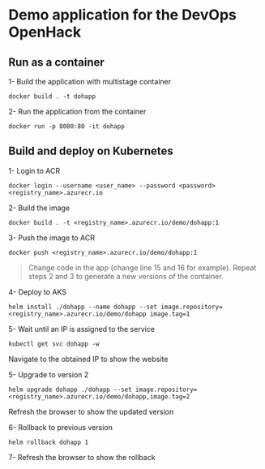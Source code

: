 # Demo application for the DevOps OpenHack

## Run as a container
1- Build the application with multistage container

`docker build . -t dohapp`

2- Run the application from the container

`docker run -p 8080:80 -it dohapp`


## Build and deploy on Kubernetes

1- Login to ACR

`docker login --username <user_name> --password <password> <registry_name>.azurecr.io`

2- Build the image

`docker build . -t <registry_name>.azurecr.io/demo/dohapp:1`

3- Push the image to ACR

`docker push <registry_name>.azurecr.io/demo/dohapp:1`

> Change code in the app (change line 15 and 16 for example).
> Repeat steps 2 and 3 to generate a new versions of the container.

4- Deploy to AKS

`helm install ./dohapp --name dohapp --set image.repository=<registry_name>.azurecr.io/demo/dohapp image.tag=1`

5- Wait until an IP is assigned to the service

`kubectl get svc dohapp -w`

Navigate to the obtained IP to show the website


5- Upgrade to version 2

`helm upgrade dohapp ./dohapp --set image.repository=<registry_name>.azurecr.io/demo/dohapp,image.tag=2`

Refresh the browser to show the updated version


6- Rollback to previous version

`helm rollback dohapp 1`

7- Refresh the browser to show the rollback
